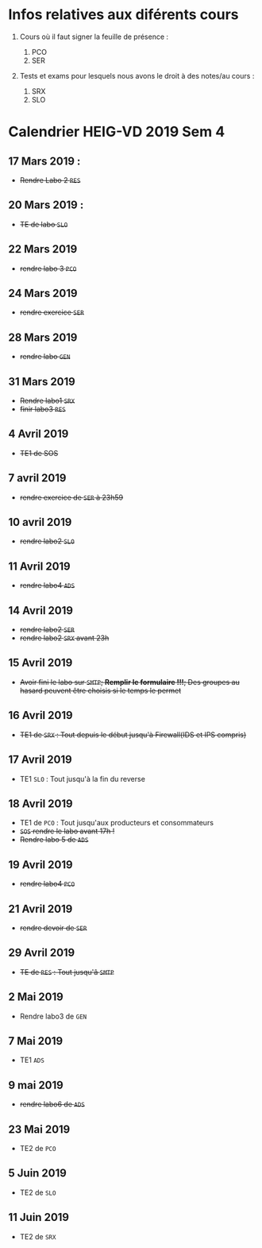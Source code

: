 # Infos relatives aux diférents cours

1. Cours où il faut signer la feuille de présence :
    1. PCO
    2. SER

2. Tests et exams pour lesquels nous avons le droit à des notes/au cours : 
    1. SRX
    2. SLO

    
# Calendrier HEIG-VD 2019 Sem 4

## 17 Mars 2019 :

- ~~Rendre Labo 2 `RES`~~

## 20 Mars 2019 :

- ~~TE de labo `SLO`~~

## 22 Mars 2019 

- ~~rendre labo 3 `PCO`~~

## 24 Mars 2019 

- ~~rendre exercice `SER`~~

## 28 Mars 2019

- ~~rendre labo `GEN`~~

## 31 Mars 2019

- ~~Rendre labo1 `SRX`~~
- ~~finir labo3 `RES`~~

## 4 Avril 2019

- ~~TE1 de SOS~~ 

## 7 avril 2019

- ~~rendre exercice de `SER` à 23h59~~

## 10 avril 2019

- ~~rendre labo2 `SLO`~~ 

## 11 Avril 2019

- ~~rendre labo4 `ADS`~~

## 14 Avril 2019

- ~~rendre labo2 `SER`~~
- ~~rendre labo2 `SRX` avant 23h~~

## 15 Avril 2019 

- ~~Avoir fini le labo sur `SMTP`; **Remplir le formulaire !!!**; Des groupes au hasard peuvent être choisis si le temps le permet~~

## 16 Avril 2019

- ~~TE1 de `SRX` : Tout depuis le début jusqu'à Firewall(IDS et IPS compris)~~

## 17 Avril 2019

- TE1 `SLO` : Tout jusqu'à la fin du reverse

## 18 Avril 2019

- TE1 de `PCO` : Tout jusqu'aux producteurs et consommateurs
- ~~`SOS` rendre le labo avant 17h !~~ 
- ~~Rendre labo 5 de `ADS`~~

## 19 Avril 2019

- ~~rendre labo4 `PCO`~~

## 21 Avril 2019

- ~~rendre devoir de `SER`~~

## 29 Avril 2019

- ~~TE de `RES` : Tout jusqu'â `SMTP`~~

## 2 Mai 2019

- Rendre labo3 de `GEN`

## 7 Mai 2019

- TE1 `ADS`

## 9 mai 2019

- ~~rendre labo6 de `ADS`~~

## 23 Mai 2019

- TE2 de `PCO`

## 5 Juin 2019

- TE2 de `SLO`


## 11 Juin 2019

- TE2 de `SRX`
